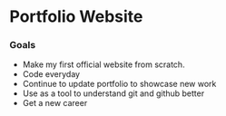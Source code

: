 # Portfolio Website

### Goals
- Make my first official website from scratch.
- Code everyday
- Continue to update portfolio to showcase new work
- Use as a tool to understand git and github better
- Get a new career  
